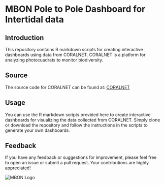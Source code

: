 # MBON Pole to Pole Dashboard for Intertidal data

## Introduction
This repository contains R markdown scripts for creating interactive dashboards using data from CORALNET. CORALNET is a platform for analyzing photocuadrats to monitor biodiversity.

## Source
The source code for CORALNET can be found at: [CORALNET](https://coralnet.ucsd.edu/source/2897/)

## Usage
You can use the R markdown scripts provided here to create interactive dashboards for visualizing the data collected from CORALNET. Simply clone or download the repository and follow the instructions in the scripts to generate your own dashboards.

## Feedback
If you have any feedback or suggestions for improvement, please feel free to open an issue or submit a pull request. Your contributions are highly appreciated!

![MBON Logo](https://marinebon.org/wp-content/uploads/2022/08/MBON_logo_horizontal_60.png)

